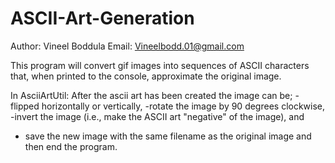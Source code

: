 # ASCII-Art-Generation
Author: Vineel Boddula 
Email: Vineelbodd.01@gmail.com

This  program  will convert gif images into sequences of ASCII characters that, when printed to the console, approximate the original image.

In AsciiArtUtil: After the ascii art has been created the image can be; 
 -flipped horizontally or vertically,
 -rotate the image by 90 degrees clockwise,
 -invert the image (i.e., make the ASCII art "negative" of the image), and
 - save the new image with the same filename as the original image and then end the program.
